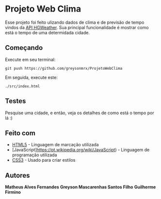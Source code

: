 # Projeto Web Clima

Esse projeto foi feito ulizando dados de clima e de previsão de tempo vindos da [API HGWeather](https://hgbrasil.com/status/weather). Sua principal funcionalidade é mostrar como está o tempo de uma determidada cidade.

## Começando

Execute em seu terminal:

```
git push https://github.com/greysonmrx/ProjetoWebClima
```

Em seguida, execute este:

```
./src/index.html
```

## Testes

Pesquise uma cidade, e então, veja os detalhes de como está o tempo por lá :)

## Feito com

* [HTML5](https://pt.wikipedia.org/wiki/HTML5) - Linguagem de marcação utilizada
* [JavaScript]https://pt.wikipedia.org/wiki/JavaScript) - Linguagem de programação utilizada
* [CSS3](https://pt.wikipedia.org/wiki/Cascading_Style_Sheets) - Usado para criar estilos

## Autores

**Matheus Alves Fernandes**
**Greyson Mascarenhas Santos Filho**
**Guilherme Firmino**
